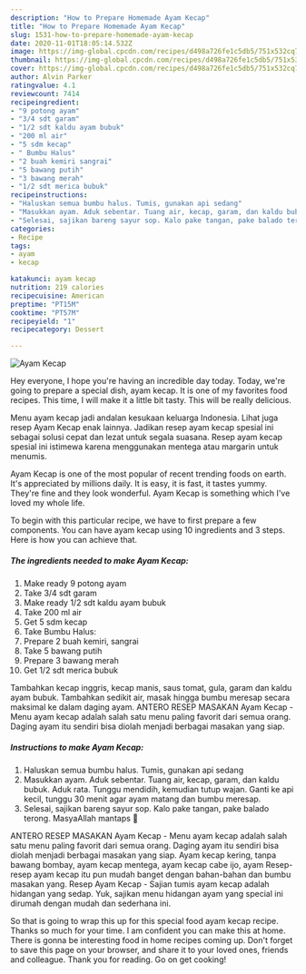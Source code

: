 ```yaml
---
description: "How to Prepare Homemade Ayam Kecap"
title: "How to Prepare Homemade Ayam Kecap"
slug: 1531-how-to-prepare-homemade-ayam-kecap
date: 2020-11-01T18:05:14.532Z
image: https://img-global.cpcdn.com/recipes/d498a726fe1c5db5/751x532cq70/ayam-kecap-foto-resep-utama.jpg
thumbnail: https://img-global.cpcdn.com/recipes/d498a726fe1c5db5/751x532cq70/ayam-kecap-foto-resep-utama.jpg
cover: https://img-global.cpcdn.com/recipes/d498a726fe1c5db5/751x532cq70/ayam-kecap-foto-resep-utama.jpg
author: Alvin Parker
ratingvalue: 4.1
reviewcount: 7414
recipeingredient:
- "9 potong ayam"
- "3/4 sdt garam"
- "1/2 sdt kaldu ayam bubuk"
- "200 ml air"
- "5 sdm kecap"
- " Bumbu Halus"
- "2 buah kemiri sangrai"
- "5 bawang putih"
- "3 bawang merah"
- "1/2 sdt merica bubuk"
recipeinstructions:
- "Haluskan semua bumbu halus. Tumis, gunakan api sedang"
- "Masukkan ayam. Aduk sebentar. Tuang air, kecap, garam, dan kaldu bubuk. Aduk rata. Tunggu mendidih, kemudian tutup wajan. Ganti ke api kecil, tunggu 30 menit agar ayam matang dan bumbu meresap."
- "Selesai, sajikan bareng sayur sop. Kalo pake tangan, pake balado terong. MasyaAllah mantaps 🤗"
categories:
- Recipe
tags:
- ayam
- kecap

katakunci: ayam kecap 
nutrition: 219 calories
recipecuisine: American
preptime: "PT15M"
cooktime: "PT57M"
recipeyield: "1"
recipecategory: Dessert

---
```



![Ayam Kecap](https://img-global.cpcdn.com/recipes/d498a726fe1c5db5/751x532cq70/ayam-kecap-foto-resep-utama.jpg)

Hey everyone, I hope you're having an incredible day today. Today, we're going to prepare a special dish, ayam kecap. It is one of my favorites food recipes. This time, I will make it a little bit tasty. This will be really delicious.

Menu ayam kecap jadi andalan kesukaan keluarga Indonesia. Lihat juga resep Ayam Kecap enak lainnya. Jadikan resep ayam kecap spesial ini sebagai solusi cepat dan lezat untuk segala suasana. Resep ayam kecap spesial ini istimewa karena menggunakan mentega atau margarin untuk menumis.

Ayam Kecap is one of the most popular of recent trending foods on earth. It's appreciated by millions daily. It is easy, it is fast, it tastes yummy. They're fine and they look wonderful. Ayam Kecap is something which I've loved my whole life.


To begin with this particular recipe, we have to first prepare a few components. You can have ayam kecap using 10 ingredients and 3 steps. Here is how you can achieve that.

<!--inarticleads1-->

##### The ingredients needed to make Ayam Kecap:

1. Make ready 9 potong ayam
1. Take 3/4 sdt garam
1. Make ready 1/2 sdt kaldu ayam bubuk
1. Take 200 ml air
1. Get 5 sdm kecap
1. Take  Bumbu Halus:
1. Prepare 2 buah kemiri, sangrai
1. Take 5 bawang putih
1. Prepare 3 bawang merah
1. Get 1/2 sdt merica bubuk


Tambahkan kecap inggris, kecap manis, saus tomat, gula, garam dan kaldu ayam bubuk. Tambahkan sedikit air, masak hingga bumbu meresap secara maksimal ke dalam daging ayam. ANTERO RESEP MASAKAN Ayam Kecap - Menu ayam kecap adalah salah satu menu paling favorit dari semua orang. Daging ayam itu sendiri bisa diolah menjadi berbagai masakan yang siap. 

<!--inarticleads2-->

##### Instructions to make Ayam Kecap:

1. Haluskan semua bumbu halus. Tumis, gunakan api sedang
1. Masukkan ayam. Aduk sebentar. Tuang air, kecap, garam, dan kaldu bubuk. Aduk rata. Tunggu mendidih, kemudian tutup wajan. Ganti ke api kecil, tunggu 30 menit agar ayam matang dan bumbu meresap.
1. Selesai, sajikan bareng sayur sop. Kalo pake tangan, pake balado terong. MasyaAllah mantaps 🤗


ANTERO RESEP MASAKAN Ayam Kecap - Menu ayam kecap adalah salah satu menu paling favorit dari semua orang. Daging ayam itu sendiri bisa diolah menjadi berbagai masakan yang siap. Ayam kecap kering, tanpa bawang bombay, ayam kecap mentega, ayam kecap cabe ijo, ayam Resep-resep ayam kecap itu pun mudah banget dengan bahan-bahan dan bumbu masakan yang. Resep Ayam Kecap - Sajian tumis ayam kecap adalah hidangan yang sedap. Yuk, sajikan menu hidangan ayam yang special ini dirumah dengan mudah dan sederhana ini. 

So that is going to wrap this up for this special food ayam kecap recipe. Thanks so much for your time. I am confident you can make this at home. There is gonna be interesting food in home recipes coming up. Don't forget to save this page on your browser, and share it to your loved ones, friends and colleague. Thank you for reading. Go on get cooking!
